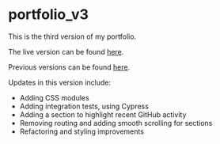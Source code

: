 # portfolio_v3

This is the third version of my portfolio. 

The live version can be found [here](https://simon994.github.io/portfolio/).  

Previous versions can be found [here](https://github.com/Simon994/previous_portfolios). 

Updates in this version include:
* Adding CSS modules
* Adding integration tests, using Cypress
* Adding a section to highlight recent GitHub activity
* Removing routing and adding smooth scrolling for sections
* Refactoring and styling improvements